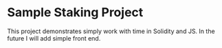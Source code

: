 # Sample Staking Project

This project demonstrates simply work with time in Solidity and JS.
In the future I will add simple front end.


